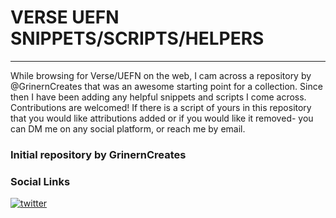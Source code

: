 # VERSE UEFN SNIPPETS/SCRIPTS/HELPERS
***
While browsing for Verse/UEFN on the web, I cam across a repository by @GrinernCreates that was an awesome starting point for a collection. Since then I have been adding any helpful snippets and scripts I come across. Contributions are welcomed! If there is a script of yours in this repository that you would like attributions added or if you would like it removed- you can DM me on any social platform, or reach me by email. 


### Initial repository by GrinernCreates
### Social Links

[![twitter](https://img.shields.io/badge/twitter-1DA1F2?style=for-the-badge&logo=twitter&logoColor=white)](https://twitter.com/GrinernCreates)

